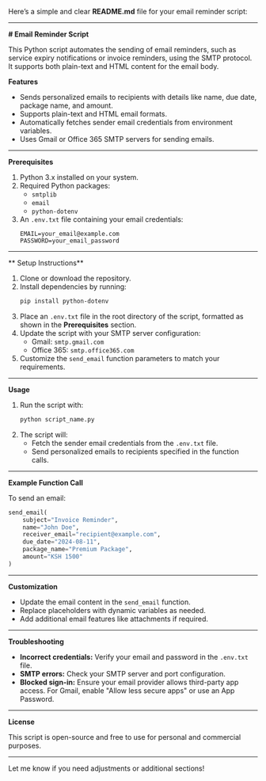 Here’s a simple and clear **README.md** file for your email reminder script:

---

**# Email Reminder Script**

This Python script automates the sending of email reminders, such as service expiry notifications or invoice reminders, using the SMTP protocol. It supports both plain-text and HTML content for the email body.

**Features**

- Sends personalized emails to recipients with details like name, due date, package name, and amount.
- Supports plain-text and HTML email formats.
- Automatically fetches sender email credentials from environment variables.
- Uses Gmail or Office 365 SMTP servers for sending emails.

---

**Prerequisites**

1. Python 3.x installed on your system.
2. Required Python packages:
   - `smtplib`
   - `email`
   - `python-dotenv`
3. An `.env.txt` file containing your email credentials:
   ```plaintext
   EMAIL=your_email@example.com
   PASSWORD=your_email_password
   ```

---
** Setup Instructions**

1. Clone or download the repository.
2. Install dependencies by running:
   ```bash
   pip install python-dotenv
   ```
3. Place an `.env.txt` file in the root directory of the script, formatted as shown in the **Prerequisites** section.
4. Update the script with your SMTP server configuration:
   - Gmail: `smtp.gmail.com`
   - Office 365: `smtp.office365.com`
5. Customize the `send_email` function parameters to match your requirements.

---

 **Usage**

1. Run the script with:
   ```bash
   python script_name.py
   ```
2. The script will:
   - Fetch the sender email credentials from the `.env.txt` file.
   - Send personalized emails to recipients specified in the function calls.

---

**Example Function Call**

To send an email:
```python
send_email(
    subject="Invoice Reminder",
    name="John Doe",
    receiver_email="recipient@example.com",
    due_date="2024-08-11",
    package_name="Premium Package",
    amount="KSH 1500"
)
```

---

 **Customization**

- Update the email content in the `send_email` function.
- Replace placeholders with dynamic variables as needed.
- Add additional email features like attachments if required.

---

 **Troubleshooting**

- **Incorrect credentials:** Verify your email and password in the `.env.txt` file.
- **SMTP errors:** Check your SMTP server and port configuration.
- **Blocked sign-in:** Ensure your email provider allows third-party app access. For Gmail, enable "Allow less secure apps" or use an App Password.

---

 **License**

This script is open-source and free to use for personal and commercial purposes.

--- 

Let me know if you need adjustments or additional sections!
